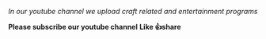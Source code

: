*In our youtube channel we upload craft related and entertainment programs*


**Please subscribe our youtube channel**
__Like 👍share__

